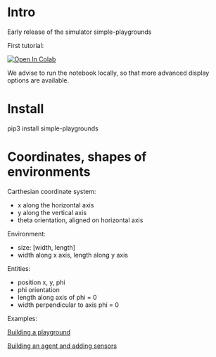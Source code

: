 # Intro

Early release of the simulator simple-playgrounds

First tutorial:

[![Open In Colab](https://colab.research.google.com/assets/colab-badge.svg)](  https://colab.research.google.com/github/mgarciaortiz/simple-playgrounds/blob/master/tutorials/example.ipynb)

We advise to run the notebook locally, so that more advanced display options are available.

# Install

pip3 install simple-playgrounds

# Coordinates, shapes of environments

Carthesian coordinate system:
- x along the horizontal axis
- y along the vertical axis
- theta orientation, aligned on horizontal axis


Environment:
- size: [width, length]
- width along x axis, length along y axis

Entities:
- position x, y, phi
- phi orientation
- length along axis of phi = 0
- width perpendicular to axis phi = 0

Examples:

[Building a playground](https://github.com/mgarciaortiz/simple-playgrounds/blob/master/simple_playgrounds/playgrounds/collection/test/test_scene_elements.py)

[Building an agent and adding sensors](https://github.com/mgarciaortiz/simple-playgrounds/blob/master/tests/test_sensors.py)

